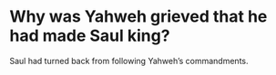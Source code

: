 # Why was Yahweh grieved that he had made Saul king?

Saul had turned back from following Yahweh’s commandments.

